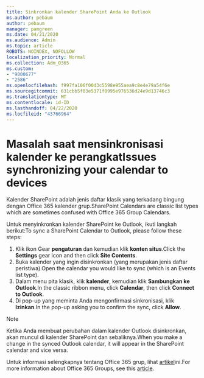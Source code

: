 ```yaml
---
title: Sinkronkan kalender SharePoint Anda ke Outlook
ms.author: pebaum
author: pebaum
manager: pamgreen
ms.date: 04/21/2020
ms.audience: Admin
ms.topic: article
ROBOTS: NOINDEX, NOFOLLOW
localization_priority: Normal
ms.collection: Adm_O365
ms.custom:
- "9000677"
- "2586"
ms.openlocfilehash: f997fa106f00d3c5598e955aea9c8e4e79a54f6e
ms.sourcegitcommit: 631cbb5f03e5371f0995e976536d24e9d13746c3
ms.translationtype: MT
ms.contentlocale: id-ID
ms.lasthandoff: 04/22/2020
ms.locfileid: "43766964"
---
```

# <a name="issues-synchronizing-your-calendar-to-devices"></a><span data-ttu-id="88719-102">Masalah saat mensinkronisasi kalender ke perangkat</span><span class="sxs-lookup"><span data-stu-id="88719-102">Issues synchronizing your calendar to devices</span></span>

<span data-ttu-id="88719-103">Kalender SharePoint adalah jenis daftar klasik yang terkadang bingung dengan Office 365 kalender grup.</span><span class="sxs-lookup"><span data-stu-id="88719-103">SharePoint Calendars are classic list types which are sometimes confused with Office 365 Group Calendars.</span></span>

<span data-ttu-id="88719-104">Untuk menyinkronkan kalender SharePoint ke Outlook, ikuti langkah berikut:</span><span class="sxs-lookup"><span data-stu-id="88719-104">To sync a SharePoint Calendar to Outlook, please follow these steps:</span></span>

1. <span data-ttu-id="88719-105">Klik ikon Gear **pengaturan** dan kemudian klik **konten situs**.</span><span class="sxs-lookup"><span data-stu-id="88719-105">Click the **Settings** gear icon and then click **Site Contents**.</span></span>
2. <span data-ttu-id="88719-106">Buka kalender yang ingin disinkronkan (yang merupakan jenis daftar peristiwa).</span><span class="sxs-lookup"><span data-stu-id="88719-106">Open the calendar you would like to sync (which is an Events list type).</span></span>
3. <span data-ttu-id="88719-107">Dalam menu pita klasik, klik **kalender**, kemudian klik **Sambungkan ke Outlook**.</span><span class="sxs-lookup"><span data-stu-id="88719-107">In the classic ribbon menu, click **Calendar**, then click **Connect to Outlook**.</span></span>
4. <span data-ttu-id="88719-108">Di pop-up yang meminta Anda mengonfirmasi sinkronisasi, klik **Izinkan**.</span><span class="sxs-lookup"><span data-stu-id="88719-108">In the pop-up asking you to confirm the sync, click **Allow**.</span></span>

>[!Note]
> <span data-ttu-id="88719-109">Ketika Anda membuat perubahan dalam kalender Outlook disinkronkan, akan muncul di kalender SharePoint dan sebaliknya.</span><span class="sxs-lookup"><span data-stu-id="88719-109">When you make a change in the synced Outlook calendar, it will appear in the SharePoint calendar and vice versa.</span></span>

<span data-ttu-id="88719-110">Untuk informasi selengkapnya tentang Office 365 grup, lihat [artikel](https://support.office.com/article/Learn-about-Office-365-groups-b565caa1-5c40-40ef-9915-60fdb2d97fa2)ini.</span><span class="sxs-lookup"><span data-stu-id="88719-110">For more information about Office 365 Groups, see this [article](https://support.office.com/article/Learn-about-Office-365-groups-b565caa1-5c40-40ef-9915-60fdb2d97fa2).</span></span>

